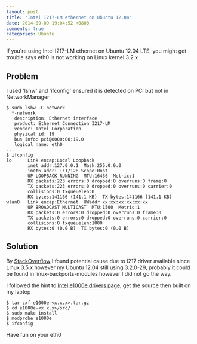 ```yaml
---
layout: post
title: "Intel I217-LM ethernet on Ubuntu 12.04"
date: 2014-09-09 19:04:52 +0800
comments: true
categories: Ubuntu
---
```


If you're using Intel I217-LM ethernet on Ubuntu 12.04 LTS, you might get trouble says eth0 is not working on Linux kernel 3.2.x

<!--more-->

## Problem
I used 'lshw' and 'ifconfig' ensured it is detected on PCI but not in NetworkManager

    $ sudo lshw -C network
      *-network
       description: Ethernet interface
       product: Ethernet Connection I217-LM
       vendor: Intel Corporation
       physical id: 19
       bus info: pci@0000:00:19.0
       logical name: eth0
    ...
    $ ifconfig
    lo      Link encap:Local Loopback
            inet addr:127.0.0.1  Mask:255.0.0.0
            inet6 addr: ::1/128 Scope:Host
            UP LOOPBACK RUNNING  MTU:16436  Metric:1
            RX packets:223 errors:0 dropped:0 overruns:0 frame:0
            TX packets:223 errors:0 dropped:0 overruns:0 carrier:0
            collisions:0 txqueuelen:0
            RX bytes:141166 (141.1 KB)  TX bytes:141166 (141.1 KB)
    wlan0   Link encap:Ethernet  HWaddr xx:xx:xx:xx:xx:xx
            UP BROADCAST MULTICAST  MTU:1500  Metric:1
            RX packets:0 errors:0 dropped:0 overruns:0 frame:0
            TX packets:0 errors:0 dropped:0 overruns:0 carrier:0
            collisions:0 txqueuelen:1000
            RX bytes:0 (0.0 B)  TX bytes:0 (0.0 B)

## Solution
By [StackOverflow](http://askubuntu.com/questions/310442/intel-i217lm-ethernet-controller-not-detected-by-ubuntu-12-04lts?#315922) I found potential cause due to I217 driver available since Linux 3.5.x however my Ubuntu 12.04 still using 3.2.0-29, probably it could be found in linux-backports-modules however I did not go the way.

I followed the hint to [Intel e1000e drivers page](http://www.intel.com/support/network/sb/cs-032514.htm), get the source then built on my laptop

    $ tar zxf e1000e-<x.x.x>.tar.gz
    $ cd e1000e-<x.x.x>/src/
    $ sudo make install
    $ modprobe e1000e
    $ ifconfig

Have fun on your eth0
